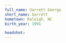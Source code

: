 ```yaml
---
full_name: Garrett George
short_name: Garrett
hometown: Raleigh, NC
birth_year: 1991

headshot:
---
```


